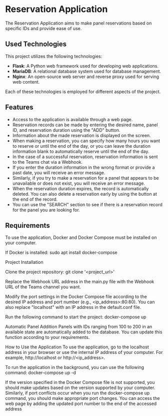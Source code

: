 # Reservation Application

The Reservation Application aims to make panel reservations based on specific IDs and provide ease of use.

## Used Technologies

This project utilizes the following technologies:

- **Flask**: A Python web framework used for developing web applications.
- **MariaDB**: A relational database system used for database management.
- **Nginx**: An open-source web server and reverse proxy used for serving web content.

Each of these technologies is employed for different aspects of the project.


## Features
- Access to the application is available through a web page.
- Reservation records can be made by entering the desired name, panel ID, and reservation duration using the "ADD" button.
- Information about the made reservation is displayed on the screen.
- When making a reservation, you can specify how many hours you want to reserve or until the end of the day, or you can leave the duration information blank to automatically reserve until the end of the day.
- In the case of a successful reservation, reservation information is sent to the Teams chat via a Webhook.
- If you enter the duration information in the wrong format or provide a past date, you will receive an error message.
- Similarly, if you try to make a reservation for a panel that appears to be unavailable or does not exist, you will receive an error message.
- When the reservation duration expires, the record is automatically deleted. You can also delete a reservation early by using the button at the end of the record.
- You can use the "SEARCH" section to see if there is a reservation record for the panel you are looking for.

## Requirements
To use the application, Docker and Docker Compose must be installed on your computer.

If Docker is installed:
sudo apt install docker-compose

Project Installation

Clone the project repository:
git clone '<project_url>'

Replace the Webhook URL address in the main.py file with the Webhook URL of the Teams channel you want.

Modify the port settings in the Docker Compose file according to the desired IP address and port number (e.g., <ip_address>:80:80). You can also replace "localhost" with an IP address in the default.conf file.

Run the following command to start the project:
docker-compose up 

Automatic Panel Addition
Panels with IDs ranging from 100 to 200 in an available state are automatically added to the database. You can update this function according to your requirements.

How to Use the Application
To use the application, go to the localhost address in your browser or use the internal IP address of your computer. For example, http://localhost or http://<ip_address>.

To run the application in the background, you can use the following command:
docker-compose up -d

If the version specified in the Docker Compose file is not supported, you should make updates based on the version supported by your computer. Similarly, if port conflicts occur when you run the docker-compose up command, you should make appropriate port changes. You can access the web page by adding the updated port number to the end of the accessed address
